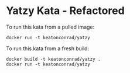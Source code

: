 # Yatzy Kata - Refactored

To run this kata from a pulled image:

```
docker run -t keatonconrad/yatzy
```


To run this kata from a fresh build:

```
docker build -t keatonconrad/yatzy .
docker run -t keatonconrad/yatzy
```
